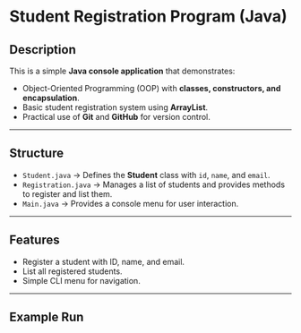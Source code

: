 #  Student Registration Program (Java)

##  Description
This is a simple **Java console application** that demonstrates:
- Object-Oriented Programming (OOP) with **classes, constructors, and encapsulation**.
- Basic student registration system using **ArrayList**.
- Practical use of **Git** and **GitHub** for version control.

---

##  Structure
- `Student.java` → Defines the **Student** class with `id`, `name`, and `email`.
- `Registration.java` → Manages a list of students and provides methods to register and list them.
- `Main.java` → Provides a console menu for user interaction.

---

##  Features
- Register a student with ID, name, and email.
- List all registered students.
- Simple CLI menu for navigation.

---

##  Example Run

